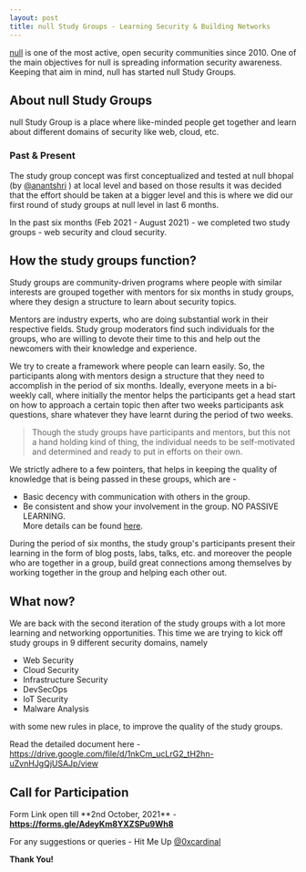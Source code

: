 ```yaml
---
layout: post
title: null Study Groups - Learning Security & Building Networks
---
```


[null](https://null.community) is one of the most active, open security communities since 2010. One of the main objectives for null is spreading information security awareness. Keeping that aim in mind, null has started null Study Groups.</p>

## About null Study Groups

null Study Group is a place where like-minded people get together and learn about different domains of security like web, cloud, etc.

<!--more-->

### Past &amp; Present

<p>The study group concept was first conceptualized and tested at null bhopal (by <a href="https://twitter.com/anantshri" target="_blank" rel="noreferrer noopener">@anantshri</a> ) at local level and based on those results it was decided that the effort should be taken at a bigger level and this is where we did our first round of study groups at null level in last 6 months.</p>

<p>In the past six months (Feb 2021 - August 2021) - we completed two study groups - web security and cloud security.</p>

## How the study groups function?

<p>Study groups are community-driven programs where people with similar interests are grouped together with mentors for six months in study groups, where they design a structure to learn about security topics.</p>

<p>Mentors are industry experts, who are doing substantial work in their respective fields. Study group moderators find such individuals for the groups, who are willing to devote their time to this and help out the newcomers with their knowledge and experience.</p>

<p>We try to create a framework where people can learn easily. So, the participants along with mentors design a structure that they need to accomplish in the period of six months. Ideally, everyone meets in a bi-weekly call, where initially the mentor helps the participants get a head start on how to approach a certain topic then after two weeks participants ask questions, share whatever they have learnt during the period of two weeks.</p>

> Though the study groups have participants and mentors, but this not a hand holding kind of thing, the individual needs to be self-motivated and determined and ready to put in efforts on their own.

We strictly adhere to a few pointers, that helps in keeping the quality of knowledge that is being passed in these groups, which are -

* Basic decency with communication with others in the group.
* Be consistent and show your involvement in the group. NO PASSIVE LEARNING.
<br>More details can be found <a href="https://drive.google.com/file/d/1nkCm_ucLrG2_tH2hn-uZvnHJgQjUSAJp/view" target="_blank" rel="noreferrer noopener">here</a>.</li></ul>

<p>During the period of six months, the study group's participants present their learning in the form of blog posts, labs, talks, etc. and moreover the people who are together in a group, build great connections among themselves by working together in the group and helping each other out.</p>

## What now?

<p>We are back with the second iteration of the study groups with a lot more learning and networking opportunities. This time we are trying to kick off study groups in 9 different security domains, namely</p>

* Web Security
* Cloud Security
* Infrastructure Security
* DevSecOps
* IoT Security
* Malware Analysis

<p>with some new rules in place, to improve the quality of the study groups.</p>

<p>Read the detailed document here - <a href="https://drive.google.com/file/d/1nkCm_ucLrG2_tH2hn-uZvnHJgQjUSAJp/view" target="_blank" rel="noreferrer noopener">https://drive.google.com/file/d/1nkCm_ucLrG2_tH2hn-uZvnHJgQjUSAJp/view</a></p>

## Call for Participation 

<p>Form Link open till **2nd October, 2021** - <a href="https://forms.gle/AdeyKm8YXZSPu9Wh8"><strong>https://forms.gle/AdeyKm8YXZSPu9Wh8</strong></a></p>

<p>For any suggestions or queries - Hit Me Up <a href="https://twitter.com/0xcardinal" target="_blank" rel="noreferrer noopener">@0xcardinal</a></p>

**Thank You!**
